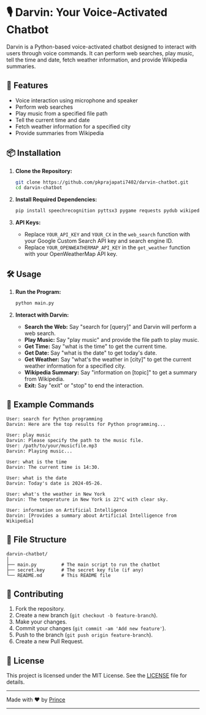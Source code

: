 # 🎙️ Darvin: Your Voice-Activated Chatbot

Darvin is a Python-based voice-activated chatbot designed to interact with users through voice commands. It can perform web searches, play music, tell the time and date, fetch weather information, and provide Wikipedia summaries. 

## 🚀 Features

- Voice interaction using microphone and speaker
- Perform web searches
- Play music from a specified file path
- Tell the current time and date
- Fetch weather information for a specified city
- Provide summaries from Wikipedia

## 📦 Installation

1. **Clone the Repository:**

   ```bash
   git clone https://github.com/pkprajapati7402/darvin-chatbot.git
   cd darvin-chatbot
   ```

2. **Install Required Dependencies:**

   ```bash
   pip install speechrecognition pyttsx3 pygame requests pydub wikipedia-api
   ```

3. **API Keys:**
   - Replace `YOUR_API_KEY` and `YOUR_CX` in the `web_search` function with your Google Custom Search API key and search engine ID.
   - Replace `YOUR_OPENWEATHERMAP_API_KEY` in the `get_weather` function with your OpenWeatherMap API key.

## 🛠️ Usage

1. **Run the Program:**

   ```bash
   python main.py
   ```

2. **Interact with Darvin:**
   - **Search the Web:** Say "search for [query]" and Darvin will perform a web search.
   - **Play Music:** Say "play music" and provide the file path to play music.
   - **Get Time:** Say "what is the time" to get the current time.
   - **Get Date:** Say "what is the date" to get today's date.
   - **Get Weather:** Say "what's the weather in [city]" to get the current weather information for a specified city.
   - **Wikipedia Summary:** Say "information on [topic]" to get a summary from Wikipedia.
   - **Exit:** Say "exit" or "stop" to end the interaction.

## 📄 Example Commands

```plaintext
User: search for Python programming
Darvin: Here are the top results for Python programming...

User: play music
Darvin: Please specify the path to the music file.
User: /path/to/your/musicfile.mp3
Darvin: Playing music...

User: what is the time
Darvin: The current time is 14:30.

User: what is the date
Darvin: Today's date is 2024-05-26.

User: what's the weather in New York
Darvin: The temperature in New York is 22°C with clear sky.

User: information on Artificial Intelligence
Darvin: [Provides a summary about Artificial Intelligence from Wikipedia]
```

## 📂 File Structure

```plaintext
darvin-chatbot/
│
├── main.py         # The main script to run the chatbot
├── secret.key      # The secret key file (if any)
└── README.md       # This README file
```

## 🤝 Contributing

1. Fork the repository.
2. Create a new branch (`git checkout -b feature-branch`).
3. Make your changes.
4. Commit your changes (`git commit -am 'Add new feature'`).
5. Push to the branch (`git push origin feature-branch`).
6. Create a new Pull Request.

## 📜 License

This project is licensed under the MIT License. See the [LICENSE](LICENSE) file for details.


---

Made with ❤️ by [Prince](https://github.com/pkprajapati7402)

---
